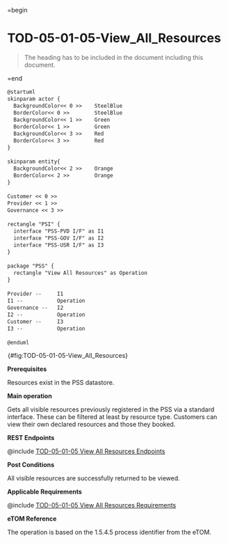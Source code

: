=begin

# TOD-05-01-05-View_All_Resources

> The heading has to be included in the document including this document.

=end

```plantuml
@startuml
skinparam actor {
  BackgroundColor<< 0 >> 	SteelBlue
  BorderColor<< 0 >> 		SteelBlue
  BackgroundColor<< 1 >> 	Green
  BorderColor<< 1 >> 		Green
  BackgroundColor<< 3 >> 	Red
  BorderColor<< 3 >> 		Red
}

skinparam entity{
  BackgroundColor<< 2 >> 	Orange
  BorderColor<< 2 >> 		Orange
}

Customer << 0 >>
Provider << 1 >>
Governance << 3 >> 

rectangle "PSI" {
  interface "PSS-PVD I/F" as I1
  interface "PSS-GOV I/F" as I2
  interface "PSS-USR I/F" as I3
}

package "PSS" {
  rectangle "View All Resources" as Operation
}

Provider --	    I1
I1 --           Operation
Governance --   I2
I2 --           Operation
Customer --     I3
I3 --           Operation

@enduml

```

![TOD-05-01-05: View All Resources](../../common/pixel.png){#fig:TOD-05-01-05-View_All_Resources}

**Prerequisites**

Resources exist in the PSS datastore.

**Main operation**

Gets all visible resources previously registered in the PSS via a standard interface.
These can be filtered at least by resource type.
Customers can view their own declared resources and those they booked.

**REST Endpoints**

@include [TOD-05-01-05 View All Resources Endpoints](endpoints/TOD-05-01-05-View_All_Resources-endpoints.md)

**Post Conditions**

All visible resources are successfully returned to be viewed.

**Applicable Requirements**

@include [TOD-05-01-05 View All Resources Requirements](requirements/TOD-05-01-05-View_All_Resources-requirements.md)

**eTOM Reference**

The operation is based on the 1.5.4.5 process identifier from the eTOM.

